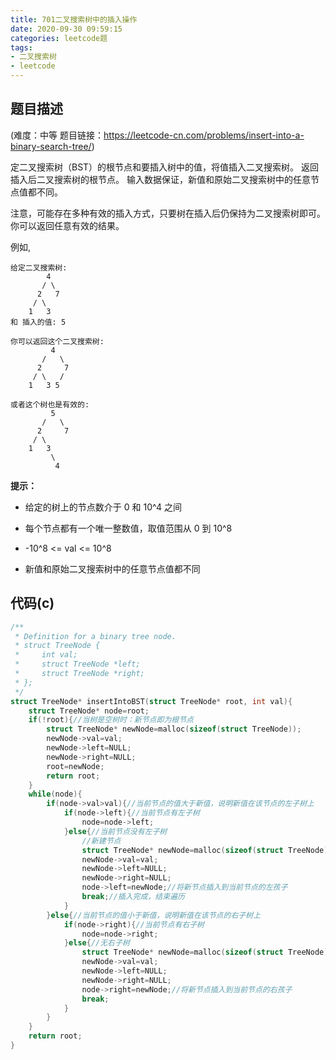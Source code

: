 ```yaml
---
title: 701二叉搜索树中的插入操作
date: 2020-09-30 09:59:15
categories: leetcode题
tags:
- 二叉搜索树 
- leetcode
---
```


## 题目描述

(难度：中等 题目链接：https://leetcode-cn.com/problems/insert-into-a-binary-search-tree/)

定二叉搜索树（BST）的根节点和要插入树中的值，将值插入二叉搜索树。 返回插入后二叉搜索树的根节点。 输入数据保证，新值和原始二叉搜索树中的任意节点值都不同。<!--more-->

注意，可能存在多种有效的插入方式，只要树在插入后仍保持为二叉搜索树即可。 你可以返回任意有效的结果。

例如, 

```
给定二叉搜索树:
        4
       / \
      2   7
     / \
    1   3
和 插入的值: 5

你可以返回这个二叉搜索树:
         4
       /   \
      2     7
     / \   /
    1   3 5
    
或者这个树也是有效的:
         5
       /   \
      2     7
     / \   
    1   3
         \
          4
```

**提示：**

- 给定的树上的节点数介于 0 和 10^4 之间

- 每个节点都有一个唯一整数值，取值范围从 0 到 10^8
- -10^8 <= val <= 10^8
- 新值和原始二叉搜索树中的任意节点值都不同

## 代码(c)

```c
/**
 * Definition for a binary tree node.
 * struct TreeNode {
 *     int val;
 *     struct TreeNode *left;
 *     struct TreeNode *right;
 * };
 */
struct TreeNode* insertIntoBST(struct TreeNode* root, int val){
    struct TreeNode* node=root;
    if(!root){//当树是空树时：新节点即为根节点
        struct TreeNode* newNode=malloc(sizeof(struct TreeNode));
        newNode->val=val;
        newNode->left=NULL;
        newNode->right=NULL;
        root=newNode;
        return root;
    }
    while(node){
        if(node->val>val){//当前节点的值大于新值，说明新值在该节点的左子树上
            if(node->left){//当前节点有左子树
                node=node->left;
            }else{//当前节点没有左子树
                //新建节点
                struct TreeNode* newNode=malloc(sizeof(struct TreeNode));
                newNode->val=val;
                newNode->left=NULL;
                newNode->right=NULL;
                node->left=newNode;//将新节点插入到当前节点的左孩子
                break;//插入完成，结束遍历
            }
        }else{//当前节点的值小于新值，说明新值在该节点的右子树上
            if(node->right){//当前节点有右子树
                node=node->right;
            }else{//无右子树
                struct TreeNode* newNode=malloc(sizeof(struct TreeNode));
                newNode->val=val;
                newNode->left=NULL;
                newNode->right=NULL;
                node->right=newNode;//将新节点插入到当前节点的右孩子
                break;
            }
        }
    }
    return root;
}
```



